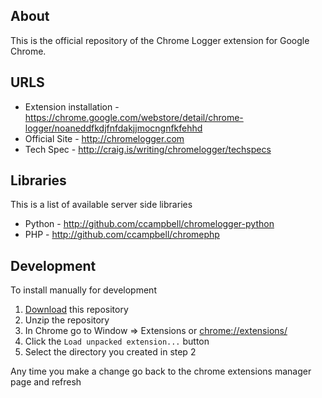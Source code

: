 ## About

This is the official repository of the Chrome Logger extension for Google Chrome.

## URLS

- Extension installation - https://chrome.google.com/webstore/detail/chrome-logger/noaneddfkdjfnfdakjjmocngnfkfehhd
- Official Site - http://chromelogger.com
- Tech Spec - http://craig.is/writing/chromelogger/techspecs

## Libraries

This is a list of available server side libraries

- Python - http://github.com/ccampbell/chromelogger-python
- PHP - http://github.com/ccampbell/chromephp

## Development

To install manually for development

1. [Download](https://github.com/ccampbell/chromelogger/archive/master.zip) this repository
2. Unzip the repository
3. In Chrome go to Window => Extensions or [chrome://extensions/](chrome://extensions/)
4. Click the ``Load unpacked extension...`` button
5. Select the directory you created in step 2

Any time you make a change go back to the chrome extensions manager page and refresh
